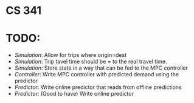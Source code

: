 # CS 341

# TODO:

- *Simulation*: Allow for trips where origin=dest
- *Simulation*: Trip tavel time should be = to the real travel time.
- *Simulation*: Store state in a way that can be fed to the MPC controller
- *Controller*: Write MPC controller with predicted demand using the predictor
- *Predictor*: Write online predictor that reads from offline predictions
- *Predictor*: (Good to have) Write online predictor